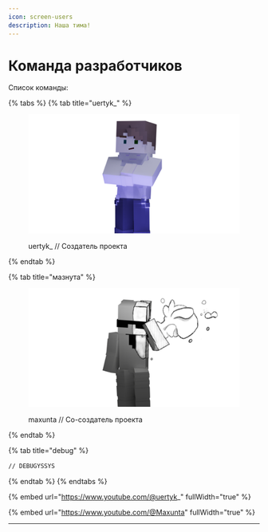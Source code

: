 ```yaml
---
icon: screen-users
description: Наша тима!
---
```


# Команда разработчиков

Список команды:

{% tabs %}
{% tab title="uertyk_" %}
<figure><img src="../../.gitbook/assets/ua0001.png" alt="конченный шизафреник"><figcaption><p>uertyk_ // Создатель проекта</p></figcaption></figure>
{% endtab %}

{% tab title="мазнута" %}
<figure><img src="../../.gitbook/assets/ma0001.png" alt="самая мазнутая краска в мире"><figcaption><p>maxunta // Со-создатель проекта</p></figcaption></figure>
{% endtab %}

{% tab title="debug" %}
```html
// DEBUGYSSYS
```
{% endtab %}
{% endtabs %}

{% embed url="https://www.youtube.com/@uertyk_" fullWidth="true" %}

{% embed url="https://www.youtube.com/@Maxunta" fullWidth="true" %}

***
